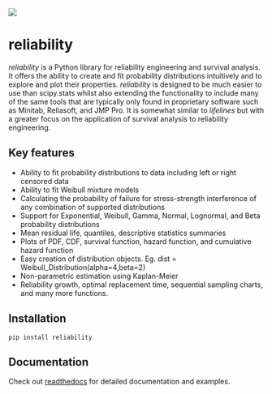 ![](https://github.com/MatthewReid854/reliability/blob/master/docs/logo3.png)

# reliability
*reliability* is a Python library for reliability engineering and survival analysis. It offers the ability to create and fit probability distributions intuitively and to explore and plot their properties. *reliability* is designed to be much easier to use than scipy.stats  whilst also extending the functionality to include many of the same tools that are typically only found in proprietary software such as Minitab, Reliasoft, and JMP Pro. It is somewhat similar to *lifelines* but with a greater focus on the application of survival analysis to reliability engineering.

## Key features
- Ability to fit probability distributions to data including left or right censored data
- Ability to fit Weibull mixture models
- Calculating the probability of failure for stress-strength interference of any combination of supported distributions
- Support for Exponential, Weibull, Gamma, Normal, Lognormal, and Beta probability distributions
- Mean residual life, quantiles, descriptive statistics summaries
- Plots of PDF, CDF, survival function, hazard function, and cumulative hazard function
- Easy creation of distribution objects. Eg. dist = Weibull_Distribution(alpha=4,beta=2)
- Non-parametric estimation using Kaplan-Meier
- Reliability growth, optimal replacement time, sequential sampling charts, and many more functions.

## Installation
```
pip install reliability
```
## Documentation
Check out [readthedocs](https://reliability.readthedocs.io/en/latest/) for detailed documentation and examples.
